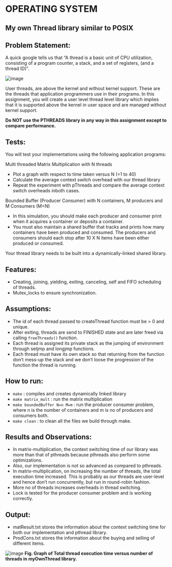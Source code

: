 # OPERATING SYSTEM
## My own Thread library similar to POSIX
## Problem Statement:
A quick google tells us that “A thread is a basic unit of CPU utilization, consisting of a program counter, a stack, and a set of registers, (and a thread ID)”.

![image](https://user-images.githubusercontent.com/61209181/137616245-d44cac7b-94e2-4465-a8c1-f7b13bd5d047.png)

User threads, are above the kernel and without kernel support. These are the threads that application programmers use in their programs.
In this assignment, you will create a user level thread level library which implies that it is supported above the kernel in user space and are managed without kernel support.

**Do NOT use the PTHREADS library in any way in this assignment except to compare performance.** 

## Tests:
You will test your implementations using the following application programs:

Multi threaded Matrix Multiplication with N threads 
* Plot a graph with respect to time taken versus N (=1 to 40) 
* Calculate the average context switch overhead with our thread library 
* Repeat the experiment with pThreads and compare the average context switch  overheads inboth cases. 

Bounded Buffer (Producer Consumer) with N containers, M producers and M Consumers (M<N) 
* In this simulation, you should make each producer and consumer print when it acquires a container or deposits a container. 
* You must also maintain a shared buffer that tracks and prints how many containers  have been produced and consumed. The producers and consumers should each stop after 10 X N items have been either produced or consumed. 

Your thread library needs to be built into a dynamically-linked shared library.  

## Features:
* Creating, joining, yielding, exiting, canceling, self and FIFO scheduling of threads.
* Mutex_locks to ensure synchronization.

## Assumptions:
* The id of each thread passed to createThread function must be > 0 and unique.
* After exiting, threads are send to FINISHED state and are later freed via calling <code>freeThreads()</code> function.
* Each thread is assigned its private stack as the jumping of environment through setjmp and longjmp functions. 
* Each thread must have its own stack so that returning from the function don’t mess-up the stack and we don’t loose the progression of the function the thread is running.


## How to run:
* <code>make</code> : compiles and creates dynamically linked library
* <code>make matrix_mult</code> : run the matrix multiplication
* <code>make boundedBuffer N=n M=m</code> : run the producer consumer problem, where n is the number of containers and m is no of producers and consumers both.
* <code>make clean</code> : to clean all the files we build through make.

## Results and Observations:
* In matrix-multiplication, the context switching time of our library was more than that of pthreads because pthreads also perform some optimizations.
* Also, our implementation is not so advanced as compared to pthreads.
* In matrix-multiplication, on increasing the number of threads, the total execution time increased. This is probably as our threads are user-level and hence don’t run concurrently, but run in round-robin fashion. 
* More no of threads increases overheads in thread switching.
* Lock is tested for the producer consumer problem and is working correctly.

## Output:
* matResult.txt stores the information about the context switching time for both our implementation and pthread library.
* ProdCons.txt stores the information about the buying and selling of different items.

![image](https://user-images.githubusercontent.com/61209181/137616790-dc11f166-fb93-411f-8eea-52436cb1074e.png)
**Fig.  Graph of Total thread execution time versus number of threads in myOwnThread library.**
